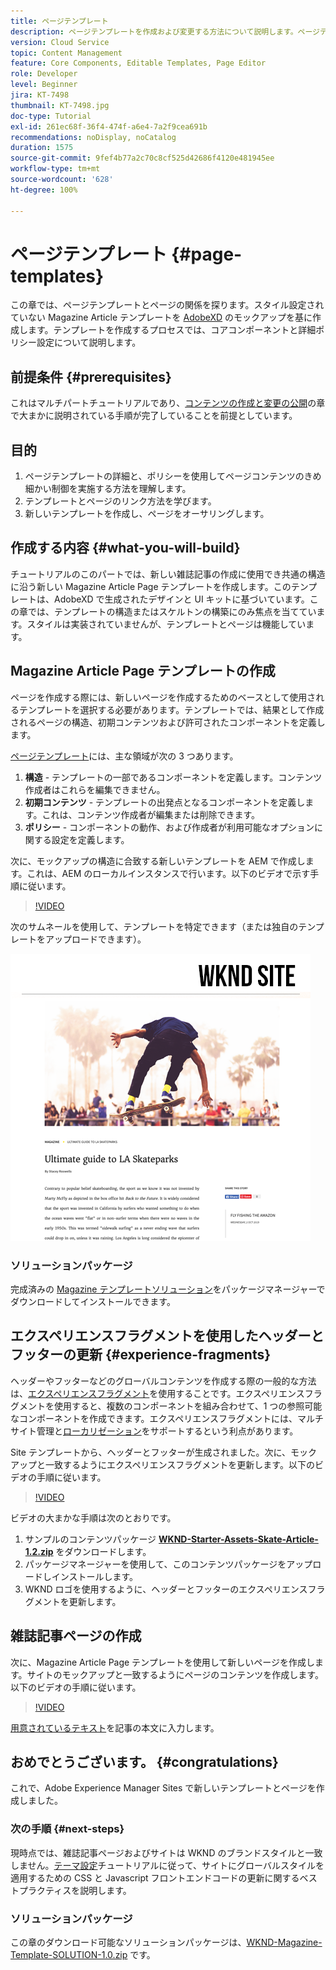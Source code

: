 ```yaml
---
title: ページテンプレート
description: ページテンプレートを作成および変更する方法について説明します。ページテンプレートとページとの関係を理解します。ページテンプレートのポリシーを設定することにより、コンテンツのきめ細かいガバナンスとブランドの一貫性を実現する方法を説明します。  Adobe XD で作成したモックアップをもとに、適切に構造化された雑誌記事テンプレートを作成しました。
version: Cloud Service
topic: Content Management
feature: Core Components, Editable Templates, Page Editor
role: Developer
level: Beginner
jira: KT-7498
thumbnail: KT-7498.jpg
doc-type: Tutorial
exl-id: 261ec68f-36f4-474f-a6e4-7a2f9cea691b
recommendations: noDisplay, noCatalog
duration: 1575
source-git-commit: 9fef4b77a2c70c8cf525d42686f4120e481945ee
workflow-type: tm+mt
source-wordcount: '628'
ht-degree: 100%

---
```


# ページテンプレート {#page-templates}

この章では、ページテンプレートとページの関係を探ります。スタイル設定されていない Magazine Article テンプレートを [AdobeXD](https://www.adobe.com/products/xd.html) のモックアップを基に作成します。テンプレートを作成するプロセスでは、コアコンポーネントと詳細ポリシー設定について説明します。

## 前提条件 {#prerequisites}

これはマルチパートチュートリアルであり、[コンテンツの作成と変更の公開](./author-content-publish.md)の章で大まかに説明されている手順が完了していることを前提としています。

## 目的

1. ページテンプレートの詳細と、ポリシーを使用してページコンテンツのきめ細かい制御を実施する方法を理解します。
1. テンプレートとページのリンク方法を学びます。
1. 新しいテンプレートを作成し、ページをオーサリングします。

## 作成する内容 {#what-you-will-build}

チュートリアルのこのパートでは、新しい雑誌記事の作成に使用でき共通の構造に沿う新しい Magazine Article Page テンプレートを作成します。このテンプレートは、AdobeXD で生成されたデザインと UI キットに基づいています。この章では、テンプレートの構造またはスケルトンの構築にのみ焦点を当てています。スタイルは実装されていませんが、テンプレートとページは機能しています。

## Magazine Article Page テンプレートの作成

ページを作成する際には、新しいページを作成するためのベースとして使用されるテンプレートを選択する必要があります。テンプレートでは、結果として作成されるページの構造、初期コンテンツおよび許可されたコンポーネントを定義します。

[ページテンプレート](https://experienceleague.adobe.com/docs/experience-manager-cloud-service/sites/authoring/features/templates.html?lang=ja)には、主な領域が次の 3 つあります。

1. **構造** - テンプレートの一部であるコンポーネントを定義します。コンテンツ作成者はこれらを編集できません。
1. **初期コンテンツ** - テンプレートの出発点となるコンポーネントを定義します。これは、コンテンツ作成者が編集または削除できます。
1. **ポリシー** - コンポーネントの動作、および作成者が利用可能なオプションに関する設定を定義します。

次に、モックアップの構造に合致する新しいテンプレートを AEM で作成します。これは、AEM のローカルインスタンスで行います。以下のビデオで示す手順に従います。

>[!VIDEO](https://video.tv.adobe.com/v/332915?quality=12&learn=on)

次のサムネールを使用して、テンプレートを特定できます（または独自のテンプレートをアップロードできます）。

![Article Page テンプレートサムネール](./assets/page-templates/article-page-template-thumbnail.png)


### ソリューションパッケージ

完成済みの [Magazine テンプレートソリューション](assets/page-templates/WKND-Magazine-Template-SOLUTION-1.1.zip)をパッケージマネージャーでダウンロードしてインストールできます。

## エクスペリエンスフラグメントを使用したヘッダーとフッターの更新 {#experience-fragments}

ヘッダーやフッターなどのグローバルコンテンツを作成する際の一般的な方法は、[エクスペリエンスフラグメント](https://experienceleague.adobe.com/docs/experience-manager-learn/sites/experience-fragments/experience-fragments-feature-video-use.html?lang=ja)を使用することです。エクスペリエンスフラグメントを使用すると、複数のコンポーネントを組み合わせて、1 つの参照可能なコンポーネントを作成できます。エクスペリエンスフラグメントには、マルチサイト管理と[ローカリゼーション](https://experienceleague.adobe.com/docs/experience-manager-core-components/using/components/experience-fragment.html?lang=ja#localized-site-structure)をサポートするという利点があります。

Site テンプレートから、ヘッダーとフッターが生成されました。次に、モックアップと一致するようにエクスペリエンスフラグメントを更新します。以下のビデオの手順に従います。

>[!VIDEO](https://video.tv.adobe.com/v/332916?quality=12&learn=on)

ビデオの大まかな手順は次のとおりです。

1. サンプルのコンテンツパッケージ **[WKND-Starter-Assets-Skate-Article-1.2.zip](assets/page-templates/WKND-Starter-Assets-Skate-Article-1.2.zip)** をダウンロードします。
1. パッケージマネージャーを使用して、このコンテンツパッケージをアップロードしインストールします。
1. WKND ロゴを使用するように、ヘッダーとフッターのエクスペリエンスフラグメントを更新します。

## 雑誌記事ページの作成

次に、Magazine Article Page テンプレートを使用して新しいページを作成します。サイトのモックアップと一致するようにページのコンテンツを作成します。以下のビデオの手順に従います。

>[!VIDEO](https://video.tv.adobe.com/v/332917?quality=12&learn=on)

[用意されているテキスト](./assets/page-templates/la-skateparks-copy.txt)を記事の本文に入力します。

## おめでとうございます。 {#congratulations}

これで、Adobe Experience Manager Sites で新しいテンプレートとページを作成しました。

### 次の手順 {#next-steps}

現時点では、雑誌記事ページおよびサイトは WKND のブランドスタイルと一致しません。[テーマ設定](theming.md)チュートリアルに従って、サイトにグローバルスタイルを適用するための CSS と Javascript フロントエンドコードの更新に関するベストプラクティスを説明します。

### ソリューションパッケージ

この章のダウンロード可能なソリューションパッケージは、[WKND-Magazine-Template-SOLUTION-1.0.zip](assets/page-templates/WKND-Magazine-Template-SOLUTION-1.0.zip) です。
